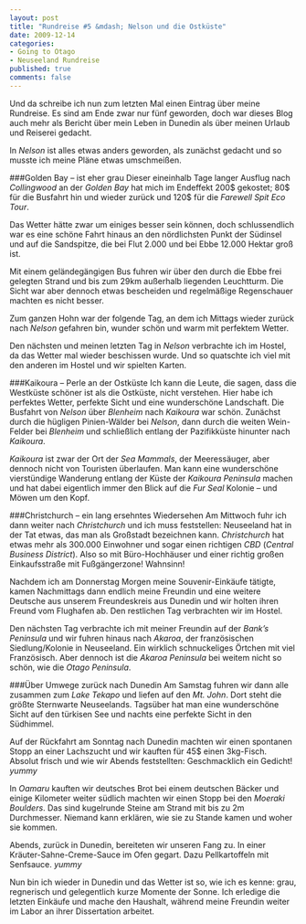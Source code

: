 ```yaml
--- 
layout: post
title: "Rundreise #5 &mdash; Nelson und die Ostküste"
date: 2009-12-14
categories: 
- Going to Otago
- Neuseeland Rundreise
published: true
comments: false
---
```

Und da schreibe ich nun zum letzten Mal einen Eintrag über meine Rundreise. Es sind am Ende zwar nur fünf geworden, doch war dieses Blog auch mehr als Bericht über mein Leben in Dunedin als über meinen Urlaub und Reiserei gedacht.

<!-- more -->

In *Nelson* ist alles etwas anders geworden, als zunächst gedacht und so musste ich meine Pläne etwas umschmeißen.

###Golden Bay – ist eher grau
Dieser eineinhalb Tage langer Ausflug nach *Collingwood* an der *Golden Bay* hat mich im Endeffekt 200$ gekostet; 80$ für die Busfahrt hin und wieder zurück und 120$ für die *Farewell Spit Eco Tour*.

Das Wetter hätte zwar um einiges besser sein können, doch schlussendlich war es eine schöne Fahrt hinaus an den nördlichsten Punkt der Südinsel und auf die Sandspitze, die bei Flut 2.000 und bei Ebbe 12.000 Hektar groß ist.

Mit einem geländegängigen Bus fuhren wir über den durch die Ebbe frei gelegten Strand und bis zum 29km außerhalb liegenden Leuchtturm. Die Sicht war aber dennoch etwas bescheiden und regelmäßige Regenschauer machten es nicht besser.

Zum ganzen Hohn war der folgende Tag, an dem ich Mittags wieder zurück nach *Nelson* gefahren bin, wunder schön und warm mit perfektem Wetter.

Den nächsten und meinen letzten Tag in *Nelson* verbrachte ich im Hostel, da das Wetter mal wieder beschissen wurde. Und so quatschte ich viel mit den anderen im Hostel und wir spielten Karten.

###Kaikoura – Perle an der Ostküste
Ich kann die Leute, die sagen, dass die Westküste schöner ist als die Ostküste, nicht verstehen. Hier habe ich perfektes Wetter, perfekte Sicht und eine wunderschöne Landschaft. Die Busfahrt von *Nelson* über *Blenheim* nach *Kaikoura* war schön. Zunächst durch die hügligen Pinien-Wälder bei *Nelson*, dann durch die weiten Wein-Felder bei *Blenheim* und schließlich entlang der Pazifikküste hinunter nach *Kaikoura*.

*Kaikoura* ist zwar der Ort der *Sea Mammals*, der Meeressäuger, aber dennoch nicht von Touristen überlaufen. Man kann eine wunderschöne vierstündige Wanderung entlang der Küste der *Kaikoura Peninsula* machen und hat dabei eigentlich immer den Blick auf die *Fur Seal* Kolonie – und Möwen um den Kopf.

###Christchurch – ein lang ersehntes Wiedersehen
Am Mittwoch fuhr ich dann weiter nach *Christchurch* und ich muss feststellen: Neuseeland hat in der Tat etwas, das man als Großstadt bezeichnen kann. *Christchurch* hat etwas mehr als 300.000 Einwohner und sogar einen richtigen *CBD* (*Central Business District*). Also so mit Büro-Hochhäuser und einer richtig großen Einkaufsstraße mit Fußgängerzone! Wahnsinn!

Nachdem ich am Donnerstag Morgen meine Souvenir-Einkäufe tätigte, kamen Nachmittags dann endlich meine Freundin und eine weitere Deutsche aus unserem Freundeskreis aus Dunedin und wir holten ihren Freund vom Flughafen ab. Den restlichen Tag verbrachten wir im Hostel.

Den nächsten Tag verbrachte ich mit meiner Freundin auf der *Bank’s Peninsula* und wir fuhren hinaus nach *Akaroa*, der französischen Siedlung/Kolonie in Neuseeland. Ein wirklich schnuckeliges Örtchen mit viel Französisch. Aber dennoch ist die *Akaroa Peninsula* bei weitem nicht so schön, wie die *Otago Peninsula*.

###Über Umwege zurück nach Dunedin
Am Samstag fuhren wir dann alle zusammen zum *Lake Tekapo* und liefen auf den *Mt. John*. Dort steht die größte Sternwarte Neuseelands. Tagsüber hat man eine wunderschöne Sicht auf den türkisen See und nachts eine perfekte Sicht in den Südhimmel.

Auf der Rückfahrt am Sonntag nach Dunedin machten wir einen spontanen Stopp an einer Lachszucht und wir kauften für 45$ einen 3kg-Fisch. Absolut frisch und wie wir Abends feststellten: Geschmacklich ein Gedicht! *yummy*

In *Oamaru* kauften wir deutsches Brot bei einem deutschen Bäcker und einige Kilometer weiter südlich machten wir einen Stopp bei den *Moeraki Boulders*. Das sind kugelrunde Steine am Strand mit bis zu 2m Durchmesser. Niemand kann erklären, wie sie zu Stande kamen und woher sie kommen.

Abends, zurück in Dunedin, bereiteten wir unseren Fang zu. In einer Kräuter-Sahne-Creme-Sauce im Ofen gegart. Dazu Pellkartoffeln mit Senfsauce. *yummy*

Nun bin ich wieder in Dunedin und das Wetter ist so, wie ich es kenne: grau, regnerisch und gelegentlich kurze Momente der Sonne. Ich erledige die letzten Einkäufe und mache den Haushalt, während meine Freundin weiter im Labor an ihrer Dissertation arbeitet.
